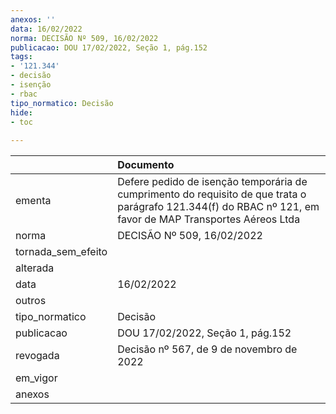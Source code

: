 ```yaml
---
anexos: ''
data: 16/02/2022
norma: DECISÃO Nº 509, 16/02/2022
publicacao: DOU 17/02/2022, Seção 1, pág.152
tags:
- '121.344'
- decisão
- isenção
- rbac
tipo_normatico: Decisão
hide: 
- toc 
 
---
```


|                    | Documento                                                                                                                                                   |
|:-------------------|:------------------------------------------------------------------------------------------------------------------------------------------------------------|
| ementa             | Defere pedido de isenção temporária de cumprimento do requisito de que trata o parágrafo 121.344(f) do RBAC nº 121, em favor de MAP Transportes Aéreos Ltda |
| norma              | DECISÃO Nº 509, 16/02/2022                                                                                                                                  |
| tornada_sem_efeito |                                                                                                                                                             |
| alterada           |                                                                                                                                                             |
| data               | 16/02/2022                                                                                                                                                  |
| outros             |                                                                                                                                                             |
| tipo_normatico     | Decisão                                                                                                                                                     |
| publicacao         | DOU 17/02/2022, Seção 1, pág.152                                                                                                                            |
| revogada           | Decisão nº 567, de 9 de novembro de 2022                                                                                                                    |
| em_vigor           |                                                                                                                                                             |
| anexos             |                                                                                                                                                             |